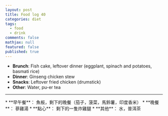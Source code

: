 ```yaml
---
layout: post
title: Food log 40
categories: diet
tags: 
  - food
  - drink
comments: false
mathjax: null
featured: false
published: true
---
```


* **Brunch**: Fish cake, leftover dinner (eggplant, spinach and potatoes, basmati rice)
* **Dinner**: Ginseng chicken stew
* **Snacks**: Leftover fried chicken (drumstick)
* **Other**: Water, pu-er tea
<hr>
* **早午餐**： 魚板，剩下的晚餐（茄子，菠菜，馬鈴薯，印度香米）
* **晚餐**： 蔘雞湯
* **點心**： 剩下的一隻炸雞腿
* **其他**： 水，普洱茶

